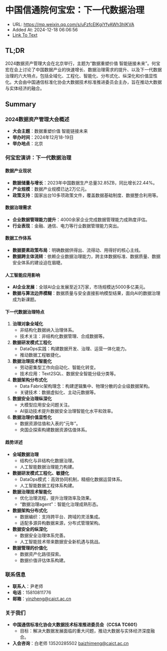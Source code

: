 # 中国信通院何宝宏：下一代数据治理
- URL: https://mp.weixin.qq.com/s/uFzfcElKgiYfyAWh3hIKVA
- Added At: 2024-12-18 06:06:56
- [Link To Text](2024-12-18-中国信通院何宝宏：下一代数据治理_raw.md)

## TL;DR
2024数据资产管理大会在北京举行，主题为“数据重塑价值 智能链接未来”。何宝宏在会上讨论了中国数据产业的快速增长、数据治理需求的提升、以及下一代数据治理的六大特点，包括全域化、工程化、智能化、分布式化、纵深化和价值显性化。大会由中国通信标准化协会大数据技术标准推进委员会主办，旨在推动大数据与实体经济的融合。

## Summary
### 2024数据资产管理大会概述
- **大会主题**：数据重塑价值 智能链接未来
- **举办时间**：2024年12月18-19日
- **举办地点**：北京

### 何宝宏演讲：下一代数据治理
#### 数据产业现状
- **数据储量与增长**：2023年中国数据生产总量32.85ZB，同比增长22.44%。
- **产业规模**：数据产业规模已达2万亿元。
- **政策支持**：国家出台10多项政策文件，覆盖数据基础制度、数据整合利用等。

#### 数据治理需求
- **企业数据管理能力提升**：4000余家企业完成数据管理能力成熟度评估。
- **行业表现**：金融、通信、电力等行业数据管理能力突出。

#### 数据工作体系
- **数据要素政策布局**：明确数据供得出、流得动、用得好的核心主线。
- **数据跨主体流转**：依赖企业数据治理能力，跨主体数据标准、数据质量、数据安全体系的建设迫在眉睫。

#### 人工智能应用影响
- **AI企业发展**：全球AI企业发展至近3万家，市场规模达5000多亿美元。
- **数据与算法边界模糊**：数据质量与安全直接影响模型结果，面向AI的数据治理成为新课题。

#### 下一代数据治理特点
1. **治理对象全域化**
   - 非结构化数据纳入治理体系。
   - 技术关注：非结构化数据管理、合成数据等。
2. **数据研发模式工程化**
   - DataOps实践：构建数据开发、治理、运营一体化能力。
   - 推动数据工程敏捷化。
3. **数据治理技术智能化**
   - 劳动密集型工作向自动化、智能化转变。
   - 技术应用：Text2SQL、数据安全智能分级分类等。
4. **数据架构分布式化**
   - Data Fabric架构理念：构建逻辑集中、物理分散的企业级数据架构。
   - 关键技术：数据虚拟化、主动元数据等。
5. **数据安全治理纵深化**
   - 大模型应用安全问题关注。
   - AI驱动技术提升数据安全治理智能化水平和效率。
6. **数据治理价值显性化**
   - 数据资源估值和入表的“元年”。
   - 央国企探索构建数据资源估值体系。

#### 趋势详述
- **全域数据治理**
  - 结构化与非结构化数据治理。
  - 人工智能数据治理能力构建。
- **数据研发模式工程化、敏捷化**
  - DataOps模式：高效协同机制，精细化数据运营体系。
  - 人工智能数据工程体系构建。
- **数据治理技术智能化**
  - 优化治理流程，提升治理效率及效果。
  - “数据治理agent”：智能化治理成熟形态。
- **数据架构分布式化**
  - 数据编织：支持跨平台、跨域的灵活集成。
  - 适配多源异构数据来源，分布式管理架构。
- **数据安全的纵深化**
  - 数据安全治理体系完善。
  - 人工智能技术带来数据安全新机遇与挑战。
- **数据管理的价值化**
  - 数据资产化路径探索。
  - 数据价值评估体系构建。

### 联系信息
- **联系人**：尹老师
- **电话**：15810811776
- **邮箱**：yinzheng@caict.ac.cn

### 关于我们
- **中国通信标准化协会大数据技术标准推进委员会（CCSA TC601）**
  - 目标：解决大数据发展面临的重大问题，推动大数据与实体经济深度融合。
- **入会咨询**：白老师 13520285502 baizhimeng@caict.ac.cn
